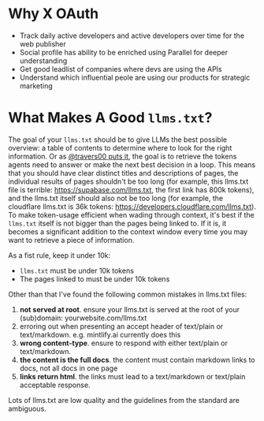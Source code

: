 # Why X OAuth

- Track daily active developers and active developers over time for the web publisher
- Social profile has ability to be enriched using Parallel for deeper understanding
- Get good leadlist of companies where devs are using the APIs
- Understand which influential peole are using our products for strategic marketing

# What Makes A Good `llms.txt`?

The goal of your `llms.txt` should be to give LLMs the best possible overview: a table of contents to determine where to look for the right information. Or as [@travers00 puts it](https://x.com/travers00/status/1975947045497344162), the goal is to retrieve the tokens agents need to answer or make the next best decision in a loop. This means that you should have clear distinct titles and descriptions of pages, the individual results of pages shouldn't be too long (for example, this llms.txt file is terrible: https://supabase.com/llms.txt, the first link has 800k tokens), and the llms.txt itself should also not be too long (for example, the cloudflare llms.txt is 36k tokens: https://developers.cloudflare.com/llms.txt). To make token-usage efficient when wading through context, it's best if the `llms.txt` itself is not bigger than the pages being linked to. If it is, it becomes a significant addition to the context window every time you may want to retrieve a piece of information.

As a fist rule, keep it under 10k:

- `llms.txt` must be under 10k tokens
- The pages linked to must be under 10k tokens

Other than that I've found the following common mistakes in llms.txt files:

1. **not served at root**. ensure your llms.txt is served at the root of your (sub)domain: yourwebsite.com/llms.txt
2. erroring out when presenting an accept header of text/plain or text/markdown. e.g. mintlify.ai currently does this
3. **wrong content-type**. ensure to respond with either text/plain or text/markdown.
4. **the content is the full docs**. the content must contain markdown links to docs, not all docs in one page
5. **links return html**. the links must lead to a text/markdown or text/plain acceptable response.

Lots of llms.txt are low quality and the guidelines from the standard are ambiguous.
